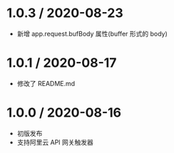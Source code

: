 # 1.0.3 / 2020-08-23

-   新增 app.request.bufBody 属性(buffer 形式的 body)

# 1.0.1 / 2020-08-17

-   修改了 README.md

# 1.0.0 / 2020-08-16

-   初版发布
-   支持阿里云 API 网关触发器
